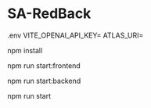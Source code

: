 # SA-RedBack
.env
VITE_OPENAI_API_KEY=
ATLAS_URI=

<!-- for debug -->
<!-- install all libraries -->
npm install

<!-- only run the frontend -->
npm run start:frontend
<!-- only run the backend -->
npm run start:backend

<!-- if you want run the program just need to run the follow one line script -->
npm run start

